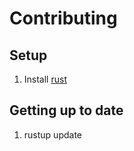 # Contributing

## Setup

1. Install [rust](https://www.rust-lang.org/learn/get-started)

## Getting up to date

1. rustup update
